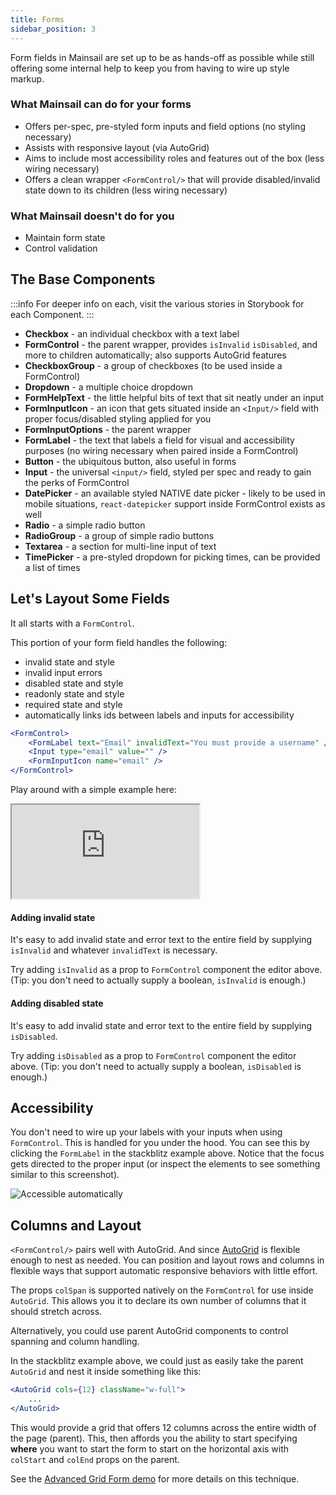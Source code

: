 ```yaml
---
title: Forms
sidebar_position: 3
---
```


Form fields in Mainsail are set up to be as hands-off as possible while still offering some internal help to keep you from having to wire up style markup.

### What Mainsail can do for your forms

-   Offers per-spec, pre-styled form inputs and field options (no styling necessary)
-   Assists with responsive layout (via AutoGrid)
-   Aims to include most accessibility roles and features out of the box (less wiring necessary)
-   Offers a clean wrapper `<FormControl/>` that will provide disabled/invalid state down to its children (less wiring necessary)

### What Mainsail doesn't do for you

-   Maintain form state
-   Control validation

## The Base Components

:::info
For deeper info on each, visit the various stories in Storybook for each Component.
:::

-   **Checkbox** - an individual checkbox with a text label
-   **FormControl** - the parent wrapper, provides `isInvalid` `isDisabled`, and more to children automatically; also supports AutoGrid features
-   **CheckboxGroup** - a group of checkboxes (to be used inside a FormControl)
-   **Dropdown** - a multiple choice dropdown
-   **FormHelpText** - the little helpful bits of text that sit neatly under an input
-   **FormInputIcon** - an icon that gets situated inside an `<Input/>` field with proper focus/disabled styling applied for you
-   **FormInputOptions** - the parent wrapper
-   **FormLabel** - the text that labels a field for visual and accessibility purposes (no wiring necessary when paired inside a FormControl)
-   **Button** - the ubiquitous button, also useful in forms
-   **Input** - the universal `<input/>` field, styled per spec and ready to gain the perks of FormControl
-   **DatePicker** - an available styled NATIVE date picker - likely to be used in mobile situations, `react-datepicker` support inside FormControl exists as well
-   **Radio** - a simple radio button
-   **RadioGroup** - a group of simple radio buttons
-   **Textarea** - a section for multi-line input of text
-   **TimePicker** - a pre-styled dropdown for picking times, can be provided a list of times

## Let's Layout Some Fields

It all starts with a `FormControl`.

This portion of your form field handles the following:

-   invalid state and style
-   invalid input errors
-   disabled state and style
-   readonly state and style
-   required state and style
-   automatically links ids between labels and inputs for accessibility

```jsx
<FormControl>
    <FormLabel text="Email" invalidText="You must provide a username" />
    <Input type="email" value="" />
    <FormInputIcon name="email" />
</FormControl>
```

Play around with a simple example here:

<iframe
    style={{ width: "100%", height: "500px" }}
    src="https://stackblitz.com/edit/mainsail-form-fields?embed=1&file=src/App.js&hideExplorer=1&hideNavigation=1"></iframe>

#### Adding invalid state

It's easy to add invalid state and error text to the entire field by supplying `isInvalid` and whatever `invalidText` is necessary.

Try adding `isInvalid` as a prop to `FormControl` component the editor above. (Tip: you don't need to actually supply a boolean, `isInvalid` is enough.)

#### Adding disabled state

It's easy to add invalid state and error text to the entire field by supplying `isDisabled`.

Try adding `isDisabled` as a prop to `FormControl` component the editor above. (Tip: you don't need to actually supply a boolean, `isDisabled` is enough.)

## Accessibility

You don't need to wire up your labels with your inputs when using `FormControl`. This is handled for you under the hood. You can see this by clicking the `FormLabel` in the stackblitz example above. Notice that the focus gets directed to the proper input (or inspect the elements to see something similar to this screenshot).

![Accessible automatically](https://user-images.githubusercontent.com/30707961/119859077-0b37ec00-bee3-11eb-80ec-0ddb00fa07dc.png)

## Columns and Layout

`<FormControl/>` pairs well with AutoGrid. And since [AutoGrid](/components?path=/story/react-guides-autogrid--page) is flexible enough to nest as needed. You can position and layout rows and columns in flexible ways that support automatic responsive behaviors with little effort.

The props `colSpan` is supported natively on the `FormControl` for use inside `AutoGrid`. This allows you it to declare its own number of columns that it should stretch across.

Alternatively, you could use parent AutoGrid components to control spanning and column handling.

In the stackblitz example above, we could just as easily take the parent `AutoGrid` and nest it inside something like this:

```jsx
<AutoGrid cols={12} className="w-full">
    ...
</AutoGrid>
```

This would provide a grid that offers 12 columns across the entire width of the page (parent). This, then affords you the ability to start specifying **where** you want to start the form to start on the horizontal axis with `colStart` and `colEnd` props on the parent.

See the [Advanced Grid Form demo](https://stackblitz.com/edit/mainsail-advanced-grid-form?embed=1&file=src/App.js&hideExplorer=1&hideNavigation=1&view=preview) for more details on this technique.
